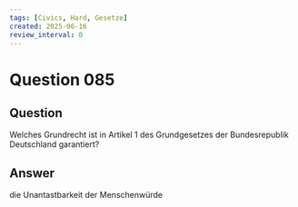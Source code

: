 ```yaml
---
tags: [Civics, Hard, Gesetze]
created: 2025-06-16
review_interval: 0
---
```


# Question 085

## Question

Welches Grundrecht ist in Artikel 1 des Grundgesetzes der Bundesrepublik Deutschland garantiert?

## Answer

die Unantastbarkeit der Menschenwürde
